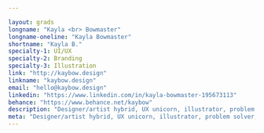 ```yaml
---

layout: grads
longname: "Kayla <br> Bowmaster"
longname-oneline: "Kayla Bowmaster"
shortname: "Kayla B."
specialty-1: UI/UX
specialty-2: Branding
specialty-3: Illustration
link: "http://kaybow.design"
linkname: "kaybow.design"
email: "hello@kaybow.design"
linkedin: "https://www.linkedin.com/in/kayla-bowmaster-195673113"
behance: "https://www.behance.net/kaybow"
description: "Designer/artist hybrid, UX unicorn, illustrator, problem solver, and game board game geek. Inspired by everything and always learning."
meta: "Designer/artist hybrid, UX unicorn, illustrator, problem solver, and game board game geek. Inspired by everything and always learning."
---
```


